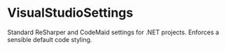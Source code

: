 VisualStudioSettings
====================

Standard ReSharper and CodeMaid settings for .NET projects. Enforces a sensible default code styling.
